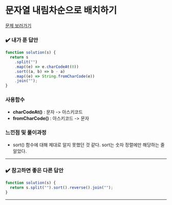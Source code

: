 # 문자열 내림차순으로 배치하기

[문제 보러가기](https://school.programmers.co.kr/learn/courses/30/lessons/12917)

### :heavy_check_mark: 내가 푼 답안

```javascript
function solution(s) {
  return s
    .split("")
    .map((e) => e.charCodeAt(0))
    .sort((a, b) => b - a)
    .map((e) => String.fromCharCode(e))
    .join("");
}
```

### 사용함수

- **charCodeAt()** : 문자 -> 아스키코드
- **fromCharCode()** : 아스키코드 -> 문자

### 느낀점 및 풀이과정

- sort() 함수에 대해 제대로 알지 못했던 것 같다. sort는 숫자 정렬에만 해당하는 줄 알았다.

<hr/>

### :heavy_check_mark: 참고하면 좋은 다른 답안

```javascript
function solution(s) {
  return s.split("").sort().reverse().join("");
}
```

<hr/>
